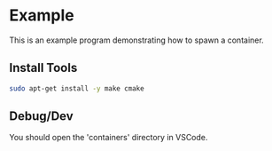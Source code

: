 # Example

This is an example program demonstrating how to spawn a container.

## Install Tools
``` sh
sudo apt-get install -y make cmake
```

## Debug/Dev
You should open the 'containers' directory in VSCode.